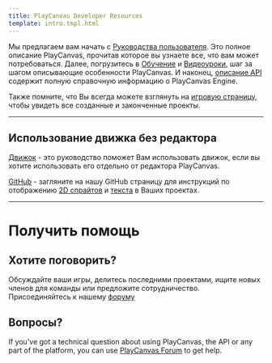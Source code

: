 ```yaml
---
title: PlayCanvas Developer Resources
template: intro.tmpl.html
---
```


Мы предлагаем вам начать с [Руководства пользователя][1]. Это полное описание PlayCanvas, прочитав которое вы узнаете все, что вам может потребоваться. Далее, погрузитесь в [Обучение][3] и [Видеоуроки][12], шаг за шагом описывающие особенности PlayCanvas. И наконец, [описание API][4] содержит полную справочную информацию о PlayCanvas Engine.

Также помните, что Вы всегда можете взглянуть на [игровую страницу][8], чтобы увидеть все созданные и законченные проекты.

<hr />

## Использование движка без редактора

[Движок][9] - это руководство поможет Вам использовать движок, если вы хотите использовать его отдельно от редактора PlayCanvas.

[GitHub][5] - загляните на нашу GitHub страницу для инструкций по отображению [2D спрайтов][6] и [текста][7] в Ваших проектах.

<hr />

# Получить помощь

## Хотите поговорить?

Обсуждайте ваши игры, делитесь последними проектами, ищите новых членов для команды или предложите сотрудничество. Присоединяйтесь к нашему [форуму][10]

## Вопросы?

If you've got a technical question about using PlayCanvas, the API or any part of the platform, you can use [PlayCanvas Forum][10] to get help.

[1]: /user-manual
[2]: /getting-started
[3]: /tutorials
[4]: /en/api/
[5]: https://github.com/playcanvas
[6]: https://github.com/playcanvas/sprites
[7]: https://github.com/playcanvas/fonts
[8]: https://playcanvas.com/play
[9]: /engine
[10]: http://forum.playcanvas.com/
[12]: /tutorials/video

